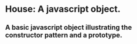 # House: A javascript object.

## A basic javascript object illustrating the constructor pattern and a prototype.
